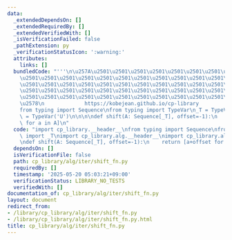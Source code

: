 ```yaml
---
data:
  _extendedDependsOn: []
  _extendedRequiredBy: []
  _extendedVerifiedWith: []
  _isVerificationFailed: false
  _pathExtension: py
  _verificationStatusIcon: ':warning:'
  attributes:
    links: []
  bundledCode: "'''\n\u257A\u2501\u2501\u2501\u2501\u2501\u2501\u2501\u2501\u2501\u2501\
    \u2501\u2501\u2501\u2501\u2501\u2501\u2501\u2501\u2501\u2501\u2501\u2501\u2501\
    \u2501\u2501\u2501\u2501\u2501\u2501\u2501\u2501\u2501\u2501\u2501\u2501\u2501\
    \u2501\u2501\u2501\u2501\u2501\u2501\u2501\u2501\u2501\u2501\u2501\u2501\u2501\
    \u2501\u2501\u2501\u2501\u2501\u2501\u2501\u2501\u2501\u2501\u2501\u2501\u2501\
    \u2578\n             https://kobejean.github.io/cp-library               \n'''\n\
    from typing import Sequence\nfrom typing import TypeVar\n_T = TypeVar('T')\n_U\
    \ = TypeVar('U')\n\n\n\ndef shift(A: Sequence[_T], offset=-1):\n    return [a+offset\
    \ for a in A]\n"
  code: "import cp_library.__header__\nfrom typing import Sequence\nfrom cp_library.misc.typing\
    \ import _T\nimport cp_library.alg.__header__\nimport cp_library.alg.iter.__header__\n\
    \ndef shift(A: Sequence[_T], offset=-1):\n    return [a+offset for a in A]"
  dependsOn: []
  isVerificationFile: false
  path: cp_library/alg/iter/shift_fn.py
  requiredBy: []
  timestamp: '2025-05-20 05:03:21+09:00'
  verificationStatus: LIBRARY_NO_TESTS
  verifiedWith: []
documentation_of: cp_library/alg/iter/shift_fn.py
layout: document
redirect_from:
- /library/cp_library/alg/iter/shift_fn.py
- /library/cp_library/alg/iter/shift_fn.py.html
title: cp_library/alg/iter/shift_fn.py
---
```

